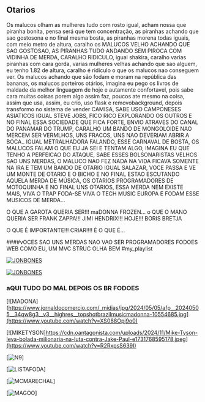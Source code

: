 ## Otarios

Os malucos olham as mulheres tudo com rosto igual, acham nossa que piranha bonita,
pensa será que tem concentração, as piranhas achando que sao gostosona e no final
mesma bosta, as piranhas morena todas iguais, com meio metro de altura, caralho
os MALUCOS VELHO ACHANDO QUE SAO GOSTOSAO, AS PIRANHAS TUDO ANDANDO SEM PIROCA
COM VIDINHA DE MERDA, CARALHO RIDICULO, igual shakira, caralho varias piranhas
com cara gorda, varias mulheres velhas achando que sao alguem, eu tenho 1.82
de altura, caralho é ridiculo o que os malucos nao conseguem ver. Os malucos
achando que são fodam e moram na república das bananas, os malucos porteiros
otários, imagina eu pego os livros de maldade da melhor linguagem de hoje e
autamente confortavel, pois sabe cara muitas coisas porem algo assim faz, poucos
ate mesmo na coisa, assim que usa, assim, eu crio, uso flask e removobackground,
depois transformo no sistema de vender CAMISA, SABE USO CAMPONESES ASIATICOS
IGUAL STEVE JOBS, FICO RICO EXPLORANDO OS OUTROS E NO FINAL ESSA SOCIEDADE QUE
FICA FORTE, ENVIO ATRAVES DO CANAL DO PANAMAR DO TRUMP, CARALHO UM BANDO DE
MONGOLOIDE NAO MERCEM SER VERMLHOS, UNS FRACOS, UNS NAO DEVERIAM ABRIR A BOCA..
IGUAL METRALHADORA FALANDO, ESSE CARNAVAL DE BOSTA, OS MALUCOS FALAM O QUE EU
JA SEI E TENTAM ALGO, IMAGINA EU QUE TENHO A PERFEICAO DO ATAQUE, SABE ESSES
BOLSONARISTAS VELHOS SAO UNS MERDAS, O MALUCO NAO FEZ NADA NA VIDA FICAVA
SOMENTE NA IRA E TEM UM BANDO DE OTARIO IGUAL SALAZAR, VOCE PASSA E VE UM MONTE
DE OTARIO E O BICHO E NO FINAL ESTAO ESCUTANDO AQUELA MERDA DE MÚSICA, OS OTARIOS
PROGRAMADORES DE MOTOQUINHA E NO FINAL UNS OTARIOS, ESSA MERDA NEM EXISTE MAIS,
VIVA O TRAP FODA-SE VIVA O TECH MUSIC EUROPA E FODAM ESSE MUSICOS DE MERDA...

O QUE A GAROTA QUERIA SER!!! maDONNA FROZEN...
o QUE O MANO QUERIA SER FRANK ZAPPA!!! JIMI HENDRIX!!! 
HOJE!!! BORIS BRETJA

O QUE É IMPORTANTE!!! CRIAR!!!! É O QUE É...


####vOCES SAO UNS MERDAS NAO VAO SER PROGRAMADORES FODOES WEB COMO EU, UM MVC STRUC OLHA BEM
#my_playlist

[![JONBONES](https://dmxg5wxfqgb4u.cloudfront.net/styles/athlete_bio_full_body/s3/2025-01/5/JONES_JON_L_BELT_11-16.png?itok=CUPv7ubQ)](https://www.youtube.com/watch?v=iNjdfwCJpG4&t=69s)

[![JONBONES](https://dmxg5wxfqgb4u.cloudfront.net/styles/athlete_bio_full_body/s3/2025-01/5/JONES_JON_L_BELT_11-16.png?itok=CUPv7ubQ)](https://www.youtube.com/watch?v=iNjdfwCJpG4&t=71s)

### aQUI TUDO DO MAL DEPOIS OS BR FODOES
[![MADONA](https://www.jornaldocomercio.com/_midias/jpg/2024/05/05/afp__20240505__34qw8g3__v3__highres__topshotbrazilmusicmadonna-10554685.jpg](https://www.youtube.com/watch?v=XS088Opj9o0)

[![MIKETYSON]https://cdn.oantagonista.com/uploads/2024/11/Mike-Tyson-leva-bolada-milionaria-na-luta-contra-Jake-Paul-e1731768595178.jpeg](https://www.youtube.com/watch?v=R2RxpsS639I)

[![N9](https://www.youtube.com/watch?v=LJazLLboogM&pp=ygUYUk9OQUxETyBGRU5PTUVOTyBGVU1BTkRP)]

[![LISTAFODA](https://www.youtube.com/watch?v=jVj7TXmQDHE&pp=ygUWbWFyZWNoYWwgZmF2ZWxhIHZpdmUgNQ%3D%3D)]

[![MCMARECHAL](https://www.youtube.com/watch?v=cXc9bRT2ouM)]

[![MAGOO](https://www.youtube.com/watch?v=K5yGZRjXzgM)]
